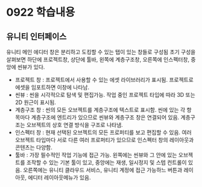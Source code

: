 # 0922 학습내용

## 유니티 인터페이스 
유니티 메인 에디터 창은 분리하고 도킹할 수 있는 탭이 있는 창들로 구성됨
초기 구성을 살펴보면
하단에 프로젝트창, 상단에 툴바, 왼쪽에 계층구조창, 오른쪽에 인스펙터창, 중앙에 씬뷰가 있다. 
- 프로젝트 창 : 프로젝트에서 사용할 수 있는 에셋 라이브러리가 표시됨. 프로젝트로 에셋을 임포트하면 이창에 나타남. 
- 씬뷰 : 씬을 시각적으로 탐색 및 편집가능. 작업 중인 프로젝트 타입에 따라 3D 또는 2D 원근이 표시됨.
- 계층구조 창 : 씬의 모든 오브젝트를 계층구조에 텍스트로 표시함. 씬에 있는 각 항목마다 계층구조에 엔트리가 있으므로 씬뷰와 계층구조 창은 연결되어 있음. 계층구조는 오브젝트의 상호 연결 방식을 구조로 나타냄.
- 인스펙터 창 : 현재 선택된 오브젝트의 모든 프로퍼티를 보고 편집할 수 있음. 여러 오브젝트 타입마다 서로 다른 여러 프로퍼티가 있으므로 인스펙터 창의 레이아웃과 콘텐츠는 다양함. 
- 툴바 : 가장 필수적인 작업 기능에 접근 가능. 왼쪽에는 씬뷰와 그 안에 있는 오브젝트를 조작할 수 있는 기본 툴이 있고, 중앙에는 재생, 일시정지 및 스텝 컨트롤이 있음. 오른쪽에는 유니티 클라우드 서비스, 유니티 계정에 접근 가능하느 버튼과 레이아웃, 에디터 레이아웃메뉴가 있음.

